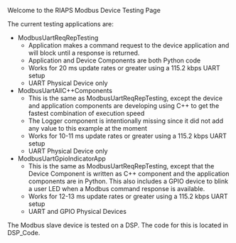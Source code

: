 Welcome to the RIAPS Modbus Device Testing Page

The current testing applications are:
* ModbusUartReqRepTesting
    - Application makes a command request to the device application and will block until a response is returned.
    - Application and Device Components are both Python code
    - Works for 20 ms update rates or greater using a 115.2 kbps UART setup
    - UART Physical Device only
* ModbusUartAllC++Components
    - This is the same as ModbusUartReqRepTesting, except the device and application components are developing using C++ to get the fastest combination of execution speed
    - The Logger component is intentionally missing since it did not add any value to this example at the moment
    - Works for 10-11 ms update rates or greater using a 115.2 kbps UART setup
    - UART Physical Device only
* ModbusUartGpioIndicatorApp
    - This is the same as ModbusUartReqRepTesting, except that the Device Component is written as C++ component and the application components are in Python.  This also includes a GPIO device to blink a user LED when a Modbus command response is available.
    - Works for 12-13 ms update rates or greater using a 115.2 kbps UART setup
    - UART and GPIO Physical Devices


The Modbus slave device is tested on a DSP.  The code for this is located in DSP_Code.

